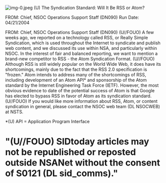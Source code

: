 ![img-0.jpeg](img-0.jpeg)
(U) The Syndication Standard: Will It Be RSS or Atom?

FROM:
Chief, NSOC Operations Support Staff (DN090)
Run Date: 04/21/2004

FROM:
Chief, NSOC Operations Support Staff (DN090)
(U//FOUO) A few weeks ago, we reported on a technology called RSS, or Really Simple Syndication, which is used throughout the Internet to syndicate and publish web content, and we discussed its use within NSA, and particularly within NSOC. In the interest of fair and balanced reporting, we want to mention a brand-new competitor to RSS - the Atom Syndication Format.
(U//FOUO) Although RSS is still widely popular on the World Wide Web, it does have its shortcomings, mainly due to the fact that the RSS 2.0 specification is "frozen." Atom intends to address many of the shortcomings of RSS, including development of an Atom API* and sponsorship of the Atom standard by the Internet Engineering Task Force (IETF). However, the most obvious evidence to date of the potential success of Atom is that Google has elected to bypass RSS in favor of Atom as its syndication standard.
(U//FOUO) If you would like more information about RSS, Atom, or content syndication in general, please contact the NSOC web team (DL NSOCWEB) at NSTS.

*(U) API = Application Program Interface

# "(U//FOUO) SIDtoday articles may not be republished or reposted outside NSANet without the consent of S0121 (DL sid_comms)."

